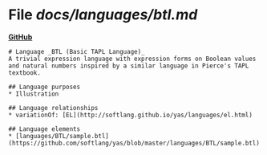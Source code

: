 # File _docs/languages/btl.md_
**[GitHub](https://github.com/softlang/yas/blob/master/docs/languages/btl.md)**
```
# Language _BTL (Basic TAPL Language)_
A trivial expression language with expression forms on Boolean values and natural numbers inspired by a similar language in Pierce's TAPL textbook.

## Language purposes
* Illustration

## Language relationships
* variationOf: [EL](http://softlang.github.io/yas/languages/el.html)

## Language elements
* [languages/BTL/sample.btl](https://github.com/softlang/yas/blob/master/languages/BTL/sample.btl)
```

